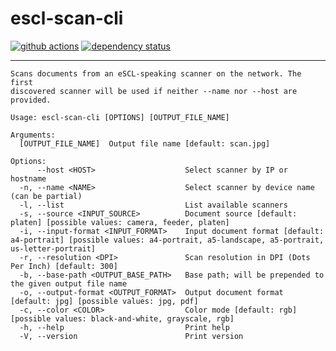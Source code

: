 # escl-scan-cli

[![github actions](https://github.com/tanuva/escl-scan/workflows/Rust/badge.svg)](https://github.com/tanuva/escl-scan/actions)
[![dependency status](https://deps.rs/repo/github/tanuva/escl-scan/status.svg)](https://deps.rs/repo/github/tanuva/escl-scan)

---

```
Scans documents from an eSCL-speaking scanner on the network. The first
discovered scanner will be used if neither --name nor --host are provided.

Usage: escl-scan-cli [OPTIONS] [OUTPUT_FILE_NAME]

Arguments:
  [OUTPUT_FILE_NAME]  Output file name [default: scan.jpg]

Options:
      --host <HOST>                    Select scanner by IP or hostname
  -n, --name <NAME>                    Select scanner by device name (can be partial)
  -l, --list                           List available scanners
  -s, --source <INPUT_SOURCE>          Document source [default: platen] [possible values: camera, feeder, platen]
  -i, --input-format <INPUT_FORMAT>    Input document format [default: a4-portrait] [possible values: a4-portrait, a5-landscape, a5-portrait, us-letter-portrait]
  -r, --resolution <DPI>               Scan resolution in DPI (Dots Per Inch) [default: 300]
  -b, --base-path <OUTPUT_BASE_PATH>   Base path; will be prepended to the given output file name
  -o, --output-format <OUTPUT_FORMAT>  Output document format [default: jpg] [possible values: jpg, pdf]
  -c, --color <COLOR>                  Color mode [default: rgb] [possible values: black-and-white, grayscale, rgb]
  -h, --help                           Print help
  -V, --version                        Print version

```
